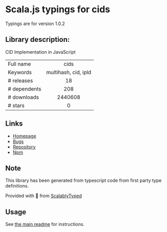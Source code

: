 
# Scala.js typings for cids

Typings are for version 1.0.2

## Library description:
CID Implementation in JavaScript

|                    |                 |
| ------------------ | :-------------: |
| Full name          | cids |
| Keywords           | multihash, cid, ipld |
| # releases         | 18 |
| # dependents       | 208 |
| # downloads        | 2440608 |
| # stars            | 0 |

## Links
- [Homepage](https://github.com/multiformats/js-cid#readme)
- [Bugs](https://github.com/multiformats/js-cid/issues)
- [Repository](https://github.com/multiformats/js-cid)
- [Npm](https://www.npmjs.com/package/cids)
    


## Note
This library has been generated from typescript code from first party type definitions.

Provided with :purple_heart: from [ScalablyTyped](https://github.com/oyvindberg/ScalablyTyped)

## Usage
See [the main readme](../../readme.md) for instructions.


